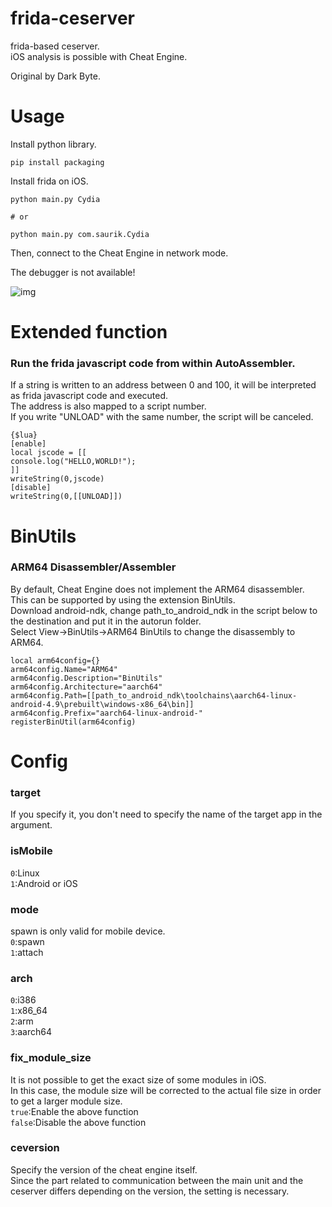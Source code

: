 # frida-ceserver

frida-based ceserver.  
iOS analysis is possible with Cheat Engine.

Original by Dark Byte.

# Usage

Install python library.

```
pip install packaging
```

Install frida on iOS.

```
python main.py Cydia

# or

python main.py com.saurik.Cydia
```

Then, connect to the Cheat Engine in network mode.

The debugger is not available!

![img](https://user-images.githubusercontent.com/56913432/120924433-baa86600-c70e-11eb-8794-ab5c28ec50b6.png)

# Extended function

### Run the frida javascript code from within AutoAssembler.

If a string is written to an address between 0 and 100, it will be interpreted as frida javascript code and executed.  
The address is also mapped to a script number.  
If you write "UNLOAD" with the same number, the script will be canceled.

```
{$lua}
[enable]
local jscode = [[
console.log("HELLO,WORLD!");
]]
writeString(0,jscode)
[disable]
writeString(0,[[UNLOAD]])
```

# BinUtils

### ARM64 Disassembler/Assembler

By default, Cheat Engine does not implement the ARM64 disassembler.  
This can be supported by using the extension BinUtils.  
Download android-ndk, change path_to_android_ndk in the script below to the destination and put it in the autorun folder.  
Select View->BinUtils->ARM64 BinUtils to change the disassembly to ARM64.

```
local arm64config={}
arm64config.Name="ARM64"
arm64config.Description="BinUtils"
arm64config.Architecture="aarch64"
arm64config.Path=[[path_to_android_ndk\toolchains\aarch64-linux-android-4.9\prebuilt\windows-x86_64\bin]]
arm64config.Prefix="aarch64-linux-android-"
registerBinUtil(arm64config)
```

# Config

### target

If you specify it, you don't need to specify the name of the target app in the argument.

### isMobile

`0`:Linux  
`1`:Android or iOS

### mode

spawn is only valid for mobile device.  
`0`:spawn  
`1`:attach

### arch

`0`:i386  
`1`:x86_64  
`2`:arm  
`3`:aarch64

### fix_module_size

It is not possible to get the exact size of some modules in iOS.  
In this case, the module size will be corrected to the actual file size in order to get a larger module size.  
`true`:Enable the above function  
`false`:Disable the above function

### ceversion

Specify the version of the cheat engine itself.  
Since the part related to communication between the main unit and the ceserver differs depending on the version, the setting is necessary.
